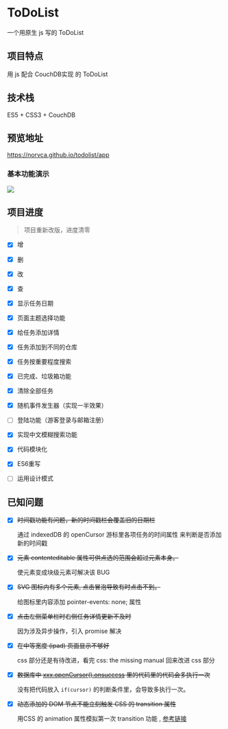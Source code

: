 

# ToDoList

一个用原生 js 写的 ToDoList



## 项目特点

用 js 配合 CouchDB实现 的 ToDoList 



## 技术栈

ES5 +  CSS3 + CouchDB



## 预览地址

https://norvca.github.io/todolist/app

### 基本功能演示

![](http://g.recordit.co/0hhMlzvanm.gif)



## 项目进度

>  项目重新改版，进度清零

- [x] 增
- [x] 删
- [x] 改
- [x] 查
- [x] 显示任务日期
- [x] 页面主题选择功能
- [x] 给任务添加详情
- [x] 任务添加到不同的仓库
- [x] 任务按重要程度搜索
- [x] 已完成、垃圾箱功能
- [x] 清除全部任务
- [x] 随机事件发生器（实现一半效果）
- [ ] 登陆功能（游客登录与邮箱注册）
- [x] 实现中文模糊搜索功能
- [x] 代码模块化
- [x] ES6重写
- [ ] 运用设计模式


## 已知问题

- [x] ~~时间戳功能有问题，新的时间戳栏会覆盖旧的日期栏~~

  通过 indexedDB 的 openCursor 游标里各项任务的时间属性 来判断是否添加新的时间戳

- [x] ~~元素 contenteditable 属性可供点选的范围会超过元素本身。~~

  使元素变成块级元素可解决该 BUG

- [x] ~~SVG 图标内有多个元素, 点击冒泡导致有时点击不到。~~

  给图标里内容添加 pointer-events: none; 属性

- [x] ~~点击左侧菜单栏时右侧任务详情更新不及时~~

  因为涉及异步操作，引入 promise 解决

- [x] ~~在中等宽度 (ipad) 页面显示不够好~~

  css 部分还是有待改进，看完 css: the missing manual 回来改进 css 部分

- [x] ~~数据库中  [xxx.openCursor().onsuccess](https://github.com/norvca/ToDoList/blob/1935a84e905c1bcc7dcb5afc021bc6603b771977/app/assets/js/modules/DB.js#L132)   里的代码里的代码会多执行一次~~

  没有把代码放入 `if(cursor)` 的判断条件里，会导致多执行一次。

- [x] ~~动态添加的 DOM 节点不能立刻触发 CSS 的 transition 属性~~

  用CSS 的 animation 属性模拟第一次 transition 功能 , [参考链接](https://christianheilmann.com/2015/08/30/quicky-fading-in-a-newly-created-element-using-css/)


